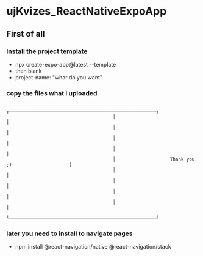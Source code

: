 # ujKvizes_ReactNativeExpoApp

## First of all

### Install the project template
* npx create-expo-app@latest --template
* then blank
* project-name: "whar do you want"

### copy the files what i uploaded



                                           ┌──────────────────────────────────────────────────────┐
                                           │                                                      │
                                           │                                                      │
                                           │                                                      │
                                           │                                                      │
                                           │                    Thank you! ;)                     │
                                           │                                                      │
                                           │                                                      │
                                           │                                                      │
                                           │                                                      │
                                           └──────────────────────────────────────────────────────┘

### later you need to install to navigate pages
* npm install @react-navigation/native @react-navigation/stack
